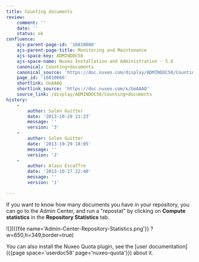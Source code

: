 ```yaml
---
title: Counting documents
review:
    comment: ''
    date: ''
    status: ok
confluence:
    ajs-parent-page-id: '16810080'
    ajs-parent-page-title: Monitoring and Maintenance
    ajs-space-key: ADMINDOC58
    ajs-space-name: Nuxeo Installation and Administration - 5.8
    canonical: Counting+documents
    canonical_source: 'https://doc.nuxeo.com/display/ADMINDOC58/Counting+documents'
    page_id: '16810066'
    shortlink: UoAAAQ
    shortlink_source: 'https://doc.nuxeo.com/x/UoAAAQ'
    source_link: /display/ADMINDOC58/Counting+documents
history:
    - 
        author: Solen Guitter
        date: '2013-10-29 21:23'
        message: ''
        version: '3'
    - 
        author: Solen Guitter
        date: '2013-10-29 18:05'
        message: ''
        version: '2'
    - 
        author: Alain Escaffre
        date: '2013-10-27 22:40'
        message: ''
        version: '1'

---
```

If you want to know how many documents you have in your repository, you can go to the Admin Center, and run a "repostat" by clicking on **Compute statistics** in the **Repository Statistics** tab.

![]({{file name='Admin-Center-Repository-Statistics.png'}} ?w=650,h=349,border=true)

You can also install the Nuxeo Quota plugin, see the [user documentation]({{page space='userdoc58' page='nuxeo-quota'}}) about it.